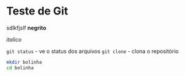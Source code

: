 # Teste de Git
sdlkfjslf
**negrito**

_italico_

`git status` - ve o status dos arquivos
`git clone` - clona o repositório

```bash
mkdir bolinha
cd bolinha
``` 
